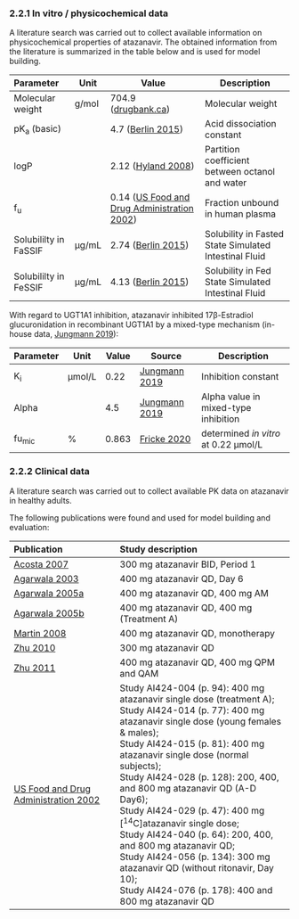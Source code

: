 ### 2.2.1 In vitro / physicochemical data

A literature search was carried out to collect available information on physicochemical properties of atazanavir. The obtained information from the literature is summarized in the table below and is used for model building.

| **Parameter**          | **Unit** | **Value**                                   | **Description**                                       |
| :--------------------- | -------- | ------------------------------------------------------------ | ----------------------------------------------------- |
| Molecular weight       | g/mol    | 704.9 ([drugbank.ca](#5-references))                         | Molecular weight                                      |
| pK<sub>a</sub> (basic) |          | 4.7 ([Berlin 2015](#5-references))                           | Acid dissociation constant                            |
| logP                   |          | 2.12 ([Hyland 2008](#5-references))                          | Partition coefficient between octanol and water       |
| f<sub>u</sub>          |          | 0.14 ([US Food and Drug Administration 2002](#5-references)) | Fraction unbound in human plasma                      |
| Solubililty in FaSSIF  | µg/mL    | 2.74 ([Berlin 2015](#5-references))                          | Solubility in Fasted State Simulated Intestinal Fluid |
| Solubililty in FeSSIF  | µg/mL    | 4.13 ([Berlin 2015](#5-references))                          | Solubility in Fed State Simulated Intestinal Fluid    |

With regard to UGT1A1 inhibition, atazanavir inhibited 17β-Estradiol glucuronidation in recombinant UGT1A1 by a mixed-type mechanism (in-house data, [Jungmann 2019](#5-references)):

| **Parameter**    | **Unit** | **Value** | Source                         | **Description**                      |
| :--------------- | -------- | --------- | ------------------------------ | ------------------------------------ |
| K<sub>i</sub>    | µmol/L   | 0.22      | [Jungmann 2019](#5-references) | Inhibition constant                  |
| Alpha            |          | 4.5       | [Jungmann 2019](#5-references) | Alpha value in mixed-type inhibition |
| fu<sub>mic</sub> | %        | 0.863     | [Fricke 2020](#5-references)   | determined *in vitro* at 0.22 µmol/L |

### 2.2.2 Clinical data

A literature search was carried out to collect available PK data on atazanavir in healthy adults. 

The following publications were found and used for model building and evaluation:

| Publication                                           | Study description                                            |
| :---------------------------------------------------- | :----------------------------------------------------------- |
| [Acosta 2007](#5-references)                          | 300 mg atazanavir BID, Period 1                              |
| [Agarwala 2003](#5-references)                        | 400 mg atazanavir QD, Day 6                                  |
| [Agarwala 2005a](#5-references)                       | 400 mg atazanavir QD, 400 mg AM                              |
| [Agarwala 2005b](#5-references)                       | 400 mg atazanavir QD, 400 mg (Treatment A)                   |
| [Martin 2008](#5-references)                          | 400 mg atazanavir QD, monotherapy                            |
| [Zhu 2010](#5-references)                             | 300 mg atazanavir QD                                         |
| [Zhu 2011](#5-references)                             | 400 mg atazanavir QD, 400 mg QPM and QAM                     |
| [US Food and Drug Administration 2002](#5-references) | Study AI424-004 (p. 94): 400 mg atazanavir single dose (treatment A);<br />Study AI424-014 (p. 77): 400 mg atazanavir single dose (young females & males);<br />Study AI424-015 (p. 81): 400 mg atazanavir single dose (normal subjects);<br />Study AI424-028 (p. 128): 200, 400, and 800 mg atazanavir QD (A-D Day6);<br />Study AI424-029 (p. 47): 400 mg [<sup>14</sup>C]atazanavir single dose;<br />Study AI424-040 (p. 64): 200, 400, and 800 mg atazanavir QD;<br />Study AI424-056 (p. 134): 300 mg atazanavir QD (without ritonavir, Day 10);<br />Study AI424-076 (p. 178): 400 and 800 mg atazanavir QD |

